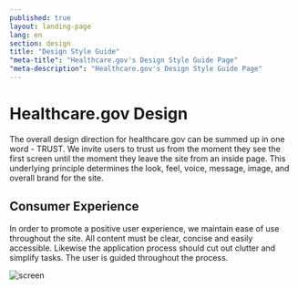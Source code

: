 ```yaml
---
published: true
layout: landing-page
lang: en
section: design
title: "Design Style Guide"
"meta-title": "Healthcare.gov's Design Style Guide Page"
"meta-description": "Healthcare.gov's Design Style Guide Page"
---
```


# Healthcare.gov Design

<div class="intro">
The overall design direction for healthcare.gov can be summed up in one word - TRUST. We invite users to trust us from the moment they see the first screen until the moment they leave the site from an inside page. This underlying principle determines the look, feel, voice, message, image, and overall brand for the site.
</div>

<div class="hr"></div>

## Consumer Experience

In order to promote a positive user experience, we maintain ease of use throughout the site. All content must be clear, concise and easily accessible. Likewise the application process should cut out clutter and simplify tasks. The user is guided throughout the process.

<p><img src="{{site.baseurl}}/images/screen.png" alt="screen" title="screen"/></p>